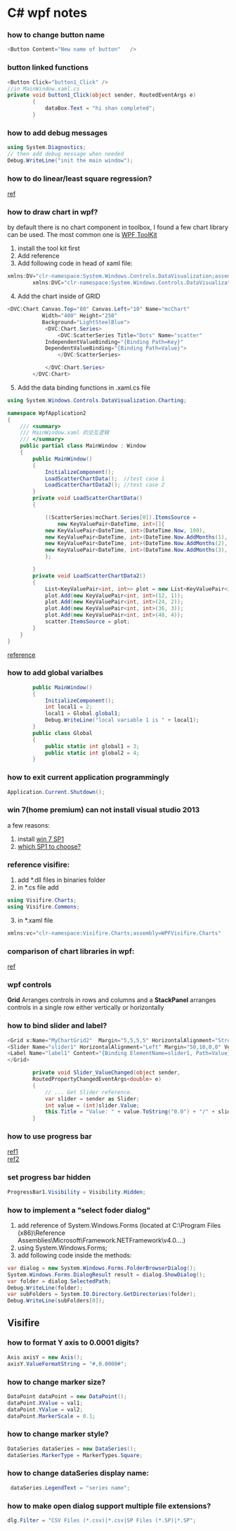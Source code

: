 C# wpf notes
======

### how to change button name

```c#
<Button Content="New name of button"   />
```

### button linked functions
```c#
<Button Click="button1_Click" />
//in MainWindow.xaml.cs
private void button1_Click(object sender, RoutedEventArgs e)
        {
            dataBox.Text = "hi shan completed";
        }
```

### how to add debug messages
```c#
using System.Diagnostics;
// then add debug message when needed
Debug.WriteLine("init the main window");
```
### how to do linear/least square regression?
[ref](http://www.codeproject.com/Articles/63170/Least-Squares-Regression-for-Quadratic-Curve-Fitti)

### how to draw chart in wpf?
by default there is no chart component in toolbox, I found a few chart library can be used.
The most common one is [WPF ToolKit](https://wpf.codeplex.com/releases/view/40535)
1. install the tool kit first
2. Add reference
3. Add following code in head of xaml file:
```c#
xmlns:DV="clr-namespace:System.Windows.Controls.DataVisualization;assembly=System.Windows.Controls.DataVisualization.Toolkit"
        xmlns:DVC="clr-namespace:System.Windows.Controls.DataVisualization.Charting;assembly=System.Windows.Controls.DataVisualization.Toolkit"
```
4. Add the chart inside of GRID
```c#
<DVC:Chart Canvas.Top="80" Canvas.Left="10" Name="mcChart"
           Width="400" Height="250"
           Background="LightSteelBlue">
            <DVC:Chart.Series>
                <DVC:ScatterSeries Title="Dots" Name="scatter"
            IndependentValueBinding="{Binding Path=Key}"
            DependentValueBinding="{Binding Path=Value}">
                </DVC:ScatterSeries>

            </DVC:Chart.Series>
        </DVC:Chart>
```
5. Add the data binding functions in .xaml.cs file
```c#
using System.Windows.Controls.DataVisualization.Charting;

namespace WpfApplication2
{
    /// <summary>
    /// MainWindow.xaml 的交互逻辑
    /// </summary>
    public partial class MainWindow : Window
    {
        public MainWindow()
        {
            InitializeComponent();
            LoadScatterChartData();  //test case 1
            LoadScatterChartData2(); //test case 2
        }
        private void LoadScatterChartData()
        {

            ((ScatterSeries)mcChart.Series[0]).ItemsSource =
                new KeyValuePair<DateTime, int>[]{
            new KeyValuePair<DateTime, int>(DateTime.Now, 100),
            new KeyValuePair<DateTime, int>(DateTime.Now.AddMonths(1), 130),
            new KeyValuePair<DateTime, int>(DateTime.Now.AddMonths(2), 150),
            new KeyValuePair<DateTime, int>(DateTime.Now.AddMonths(3), 125)
            };

        }
        private void LoadScatterChartData2()
        {
            List<KeyValuePair<int, int>> plot = new List<KeyValuePair<int, int>>();
            plot.Add(new KeyValuePair<int, int>(12, 1));
            plot.Add(new KeyValuePair<int, int>(24, 2));
            plot.Add(new KeyValuePair<int, int>(36, 3));
            plot.Add(new KeyValuePair<int, int>(48, 4));
            scatter.ItemsSource = plot;
        }
    }
}
```

[reference](http://www.c-sharpcorner.com/uploadfile/mahesh/scatter-chart-in-wpf/)

### how to add global varialbes
```c#
        public MainWindow()
        {
            InitializeComponent();
            int local1 = 2;
            local1 = Global.global1;
            Debug.WriteLine("local variable 1 is " + local1);
        }
        public class Global
        {
            public static int global1 = 3;
            public static int global2 = 4;
        }
```

### how to exit current application programmingly
```c#
Application.Current.Shutdown();
```


### win 7(home premium) can not install visual studio 2013 
a few reasons:  <br>
1. install [win 7 SP1](http://www.microsoft.com/en-us/download/details.aspx?id=5842) <br>
2. [which SP1 to choose?](http://social.technet.microsoft.com/Forums/windows/en-US/0c260197-950a-4dd7-b277-3ed033242b7a/what-files-to-download-for-w7-sp1?forum=w7itprogeneral)<br>

### reference visifire:
1. add *.dll files in binaries folder <br>
2. in *.cs file add 
```c#
using Visifire.Charts;
using Visifire.Commons;
```
3. in *.xaml file
```c#
xmlns:vc="clr-namespace:Visifire.Charts;assembly=WPFVisifire.Charts"
```

### comparison of chart libraries in wpf:
[ref](http://stackoverflow.com/a/16180699/874585)

### wpf controls

**Grid** Arranges controls in rows and columns and a **StackPanel** arranges controls in a single row either vertically or horizontally

### how to bind slider and label?
```c#
<Grid x:Name="MyChartGrid2"  Margin="5,5,5,5" HorizontalAlignment="Stretch" VerticalAlignment="Stretch">
<Slider Name="slider1" HorizontalAlignment="Left" Margin="50,10,0,0" VerticalAlignment="Top" Width="500" SmallChange="1" IsSnapToTickEnabled="True" Maximum="100" Value="49" ValueChanged="Slider_ValueChanged" />
<Label Name="label1" Content="{Binding ElementName=slider1, Path=Value}"   HorizontalAlignment="Left" Margin="589,10,0,0" VerticalAlignment="Top"/>
</Grid>

        private void Slider_ValueChanged(object sender,
        RoutedPropertyChangedEventArgs<double> e)
        {
            // ... Get Slider reference.
            var slider = sender as Slider;
            int value = (int)slider.Value;
            this.Title = "Value: " + value.ToString("0.0") + "/" + slider.Maximum;
        }
```

### how to use progress bar
[ref1](http://www.codeproject.com/Articles/38555/WPF-ProgressBar) <br>
[ref2](http://www.wpf-tutorial.com/misc-controls/the-progressbar-control/)

### set progress bar hidden

```c#
ProgressBar1.Visibility = Visibility.Hidden;
```

### how to implement a "select foder dialog"

1. add reference of System.Windows.Forms (located at  C:\Program Files (x86)\Reference Assemblies\Microsoft\Framework\.NETFramework\v4.0\....) <br>
2. using System.Windows.Forms; <br>
3. add following code inside the methods:<br>
```c#
var dialog = new System.Windows.Forms.FolderBrowserDialog();
System.Windows.Forms.DialogResult result = dialog.ShowDialog();
var folder = dialog.SelectedPath;
Debug.WriteLine(folder);
var subFolders = System.IO.Directory.GetDirectories(folder);
Debug.WriteLine(subFolders[0]);
```

## Visifire

### how to format Y axis to 0.0001 digits?
```c#
Axis axisY = new Axis();
axisY.ValueFormatString = "#,0.0000#";
```

### how to change marker size?
```c#
DataPoint dataPoint = new DataPoint();
dataPoint.XValue = val1;
dataPoint.YValue = val2;
dataPoint.MarkerScale = 0.1;
```

### how to change marker style?
```c#
DataSeries dataSeries = new DataSeries();
dataSeries.MarkerType = MarkerTypes.Square;
```

### how to change dataSeries display name:
```c#
 dataSeries.LegendText = "series name";
```


### how to make open dialog support multiple file extensions?
```c#
dlg.Filter = "CSV Files (*.csv)|*.csv|SP Files (*.SP)|*.SP";
```
